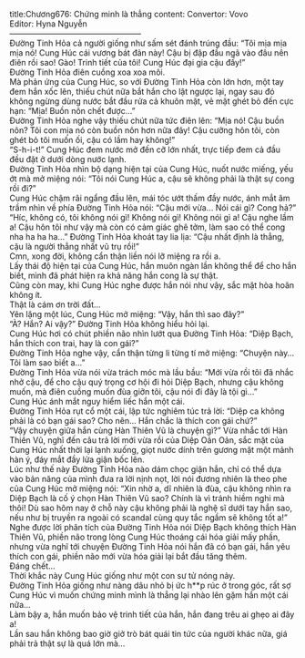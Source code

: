 title:Chương676: Chứng minh là thẳng
content:
Convertor: Vovo<br>Editor: Hyna Nguyễn<br>————————————————–<br>Đường Tinh Hỏa cả người giống như sấm sét đánh trúng đầu: “Tôi mịa mịa mịa nó! Cung Húc cái vương bát đản này! Cậu bị đập đầu ngã vào đâu nên điên rồi sao! Gào! Trinh tiết của tôi! Cung Húc đại gia cậu đấy!”<br>Đường Tinh Hỏa điên cuồng xoa xoa môi.<br>Mà phản ứng của Cung Húc, so với Đường Tinh Hỏa còn lớn hơn, một tay đem hắn xốc lên, thiếu chút nữa bắt hắn cho lật ngược lại, ngay sau đó không ngừng dùng nước bắt đầu rửa cả khuôn mặt, vẻ mặt ghét bỏ đến cực hạn: “Mịa! Buồn nôn chết được…”<br>Đường Tinh Hỏa nghe vậy thiếu chút nữa tức điên lên: “Mịa nó! Cậu buồn nôn? Tôi con mịa nó còn buồn nôn hơn nữa đây! Cậu cưỡng hôn tôi, còn ghét bỏ tôi muốn ối, cậu có lầm hay không!”<br>“S-h-i-t!” Cung Húc đem nước mở đến cỡ lớn nhất, trực tiếp đem cả đầu đều đặt ở dưới dòng nước lạnh.<br>Đường Tinh Hỏa nhìn bộ dạng hiện tại của Cung Húc, nuốt nước miếng, yếu ớt mà mở miệng nói: “Tôi nói Cung Húc a, cậu sẽ không phải là thật sự cong rồi đi?”<br>Cung Húc chậm rãi ngẩng đầu lên, mái tóc ướt thấm đầy nước, ánh mắt âm trầm nhìn về phía Đường Tinh Hỏa nói: “Cậu mới vừa… Nói cái gì? Cong hả?”<br>“Híc, không có, tôi không nói gì! Không nói gì! Không nói gì a! Cậu nghe lầm a! Cậu hôn tôi như vậy mà còn có cảm giác ghê tởm, làm sao có thể cong nha ha ha ha…” Đường Tinh Hỏa khoát tay lia lịa: “Cậu nhất định là thẳng, cậu là người thẳng nhất vũ trụ rồi!”<br>Cmn, xong đời, không cẩn thận liền nói lỡ miệng ra rồi a.<br>Lấy thái độ hiện tại của Cung Húc, hắn muôn ngàn lần không thể để cho hắn biết, mình đã phát hiện ra khả năng hắn cong là sự thật.<br>Cũng còn may, khi Cung Húc nghe được hắn nói như vậy, sắc mặt hòa hoãn không ít.<br>Thật là cám ơn trời đất…<br>Yên lặng một lúc, Cung Húc mở miệng: “Vậy, hắn thì sao đây?”<br>“À? Hắn? Ai vậy?” Đường Tinh Hỏa không hiểu hỏi lại.<br>Cung Húc hơi có chút phiền não nhìn lướt qua Đường Tinh Hỏa: “Diệp Bạch, hắn thích con trai, hay là con gái?”<br>Đường Tinh Hỏa nghe vậy, cẩn thận từng li từng tí mở miệng: “Chuyện này… Tôi làm sao biết a…”<br>Đường Tinh Hỏa vừa nói vừa trách móc mà lầu bầu: “Mới vừa rồi tôi đã nhắc nhở cậu, để cho cậu quý trọng cơ hội đi hỏi Diệp Bạch, nhưng cậu không muốn, mà điên cuồng muốn đùa giỡn tôi, cậu nói đi đây là tội gì…”<br>Cung Húc ánh mắt nguy hiểm liếc hắn một cái.<br>Đường Tinh Hỏa rụt cổ một cái, lập tức nghiêm túc trả lời: “Diệp ca không phải là có bạn gái sao? Cho nên… Hắn chắc là thích con gái chứ?”<br>“Vậy chuyện giữa hắn cùng Hàn Thiên Vũ là chuyện gì?” Vừa nhắc tới Hàn Thiên Vũ, nghĩ đến câu trả lời mới vừa rồi của Diệp Oản Oản, sắc mặt của Cung Húc nhất thời lại lạnh xuống, giọt nước dính trên gương mặt một mảnh hàn ý, đáy mắt đầy lửa giận bốc lên.<br>Lúc như thế này Đường Tinh Hỏa nào dám chọc giận hắn, chỉ có thể dựa vào bản năng của mình đưa ra lời nịnh nọt, lời nói đương nhiên là theo phe của Cung Húc mở miệng nói: “Xin nhờ a, dĩ nhiên là đùa, cậu không nhìn ra Diệp Bạch là cố ý chọn Hàn Thiên Vũ sao? Chính là vì tránh hiềm nghi mà thôi! Dù sao hôm nay ở chỗ này cậu không phải là nghệ sĩ dưới tay hắn sao, nếu như bị truyền ra ngoài có scandal cùng quy tắc ngầm sẽ không tốt a!”<br>Nghe được lời phân tích của Đường Tinh Hỏa nói Diệp Bạch không thích Hàn Thiên Vũ, phiền não trong lòng Cung Húc thoáng cái hóa giải mấy phần, nhưng vừa nghĩ tới chuyện Đường Tinh Hỏa nói hắn đã có bạn gái, hắn yêu thích con gái, phiền não mới vừa hóa giải lại bắt đầu tăng thêm.<br>Đáng chết…<br>Thời khắc này Cung Húc giống như một con sư tử nóng nảy.<br>Đường Tinh Hỏa giống như nàng dâu nhỏ bị ức h**p rúc ở trong góc, rất sợ Cung Húc vì muốn chứng minh mình là thẳng lại nhào lên gặm hắn một cái nữa…<br>Làm bậy a, hắn muốn bảo vệ trinh tiết của hắn, hắn đang trêu ai ghẹo ai đây a!<br>Lần sau hắn không bao giờ giở trò bát quái tin tức của người khác nữa, giá phải trả thật sự là quá lớn mà…